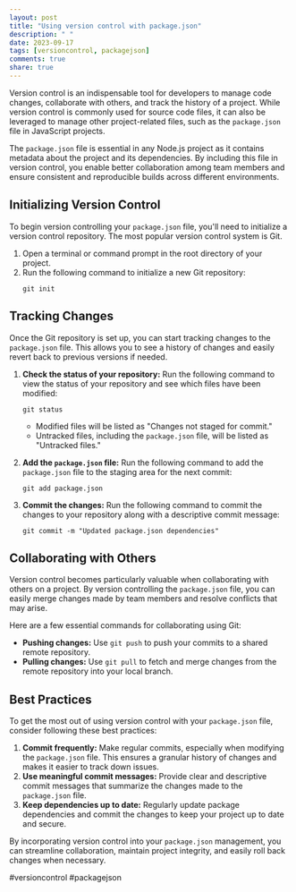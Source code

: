 ```yaml
---
layout: post
title: "Using version control with package.json"
description: " "
date: 2023-09-17
tags: [versioncontrol, packagejson]
comments: true
share: true
---
```


Version control is an indispensable tool for developers to manage code changes, collaborate with others, and track the history of a project. While version control is commonly used for source code files, it can also be leveraged to manage other project-related files, such as the `package.json` file in JavaScript projects.

The `package.json` file is essential in any Node.js project as it contains metadata about the project and its dependencies. By including this file in version control, you enable better collaboration among team members and ensure consistent and reproducible builds across different environments.

## Initializing Version Control

To begin version controlling your `package.json` file, you'll need to initialize a version control repository. The most popular version control system is Git.

1. Open a terminal or command prompt in the root directory of your project.
2. Run the following command to initialize a new Git repository:
   ```shell
   git init
   ```

## Tracking Changes

Once the Git repository is set up, you can start tracking changes to the `package.json` file. This allows you to see a history of changes and easily revert back to previous versions if needed.

1. **Check the status of your repository:** Run the following command to view the status of your repository and see which files have been modified:
   ```shell
   git status
   ```
   - Modified files will be listed as "Changes not staged for commit."
   - Untracked files, including the `package.json` file, will be listed as "Untracked files."

2. **Add the `package.json` file:** Run the following command to add the `package.json` file to the staging area for the next commit:
   ```shell
   git add package.json
   ```

3. **Commit the changes:** Run the following command to commit the changes to your repository along with a descriptive commit message:
   ```shell
   git commit -m "Updated package.json dependencies"
   ```

## Collaborating with Others

Version control becomes particularly valuable when collaborating with others on a project. By version controlling the `package.json` file, you can easily merge changes made by team members and resolve conflicts that may arise.

Here are a few essential commands for collaborating using Git:

- **Pushing changes:** Use `git push` to push your commits to a shared remote repository.
- **Pulling changes:** Use `git pull` to fetch and merge changes from the remote repository into your local branch.

## Best Practices

To get the most out of using version control with your `package.json` file, consider following these best practices:

1. **Commit frequently:** Make regular commits, especially when modifying the `package.json` file. This ensures a granular history of changes and makes it easier to track down issues.
2. **Use meaningful commit messages:** Provide clear and descriptive commit messages that summarize the changes made to the `package.json` file.
3. **Keep dependencies up to date:** Regularly update package dependencies and commit the changes to keep your project up to date and secure.

By incorporating version control into your `package.json` management, you can streamline collaboration, maintain project integrity, and easily roll back changes when necessary.

#versioncontrol #packagejson